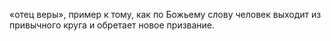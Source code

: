 «отец веры», пример к тому, как по Божьему слову человек выходит из привычного круга и обретает новое призвание.  
